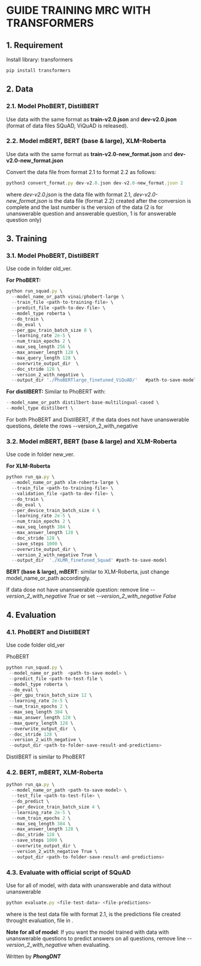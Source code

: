#  GUIDE TRAINING MRC WITH TRANSFORMERS

## 1. Requirement
Install library: transformers
```js
pip install transformers
```
## 2. Data
### 2.1. Model PhoBERT, DistilBERT
Use data with the same format as **train-v2.0.json** and **dev-v2.0.json** (format of data files SQuAD, ViQuAD is released).
### 2.2. Model mBERT, BERT (base & large), XLM-Roberta
Use data with the same format as **train-v2.0-new_format.json** and **dev-v2.0-new_format.json**

Convert the data file from format 2.1 to format 2.2 as follows:
```js
python3 convert_format.py dev-v2.0.json dev-v2.0-new_format.json 2
```
where *dev-v2.0.json* is the data file with format 2.1, *dev-v2.0-new_format.json* is the data file (format 2.2) created after the conversion is complete and the last number is the version of the data (2 is for unanswerable question and answerable question, 1 is for answerable question only)

## 3. Training
### 3.1. Model PhoBERT, DistilBERT
Use code in folder old_ver.

**For PhoBERT:**
```js
python run_squad.py \
  --model_name_or_path vinai/phobert-large \
  --train_file <path-to-training-file> \
  --predict_file <path-to-dev-file> \
  --model_type roberta \
  --do_train \
  --do_eval \
  --per_gpu_train_batch_size 8 \
  --learning_rate 2e-5 \
  --num_train_epochs 2 \
  --max_seq_length 256 \
  --max_answer_length 128 \
  --max_query_length 128 \
  --overwrite_output_dir  \
  --doc_stride 128 \
  --version_2_with_negative \
  --output_dir './PhoBERTlarge_finetuned_ViQuAD/'   #path-to-save-model
```

**For distilBERT:**
Similar to PhoBERT with:
```js
--model_name_or_path distilbert-base-multilingual-cased \
--model_type distilbert \
```

For both PhoBERT and DistilBERT, if the data does not have unanswerable questions, delete the rows --version_2_with_negative
### 3.2. Model mBERT, BERT (base & large) and XLM-Roberta
Use code in folder new_ver.

**For XLM-Roberta**

```js
python run_qa.py \
  --model_name_or_path xlm-roberta-large \
  --train_file <path-to-training-file> \
  --validation_file <path-to-dev-file> \
  --do_train \
  --do_eval \
  --per_device_train_batch_size 4 \
  --learning_rate 2e-5 \
  --num_train_epochs 2 \
  --max_seq_length 384 \
  --max_answer_length 128 \
  --doc_stride 128 \
  --save_steps 1000 \
  --overwrite_output_dir \
  --version_2_with_negative True \
  --output_dir  './XLMR_finetuned_Squad' #path-to-save-model
 ```
 
 **BERT (base & large), mBERT**: similar to XLM-Roberta, just change model_name_or_path accordingly.
 
 If data dose not have unanswerable question: remove line *--version_2_with_negative True* or set *--version_2_with_negative False* 
 
 ## 4. Evaluation
 
 ### 4.1. PhoBERT and DistilBERT
 Use code folder old_ver
 
 PhoBERT
 ```js
 python run_squad.py \
  --model_name_or_path  <path-to-save-model> \
  --predict_file <path-to-test-file \
  --model_type roberta \
  --do_eval \
  --per_gpu_train_batch_size 12 \
  --learning_rate 2e-5 \
  --num_train_epochs 2 \
  --max_seq_length 384 \
  --max_answer_length 128 \
  --max_query_length 128 \
  --overwrite_output_dir  \
  --doc_stride 128 \
  --version_2_with_negative \
  --output_dir <path-to-folder-save-result-and-predictions>
 ```

DistilBERT is similar to PhoBERT

### 4.2. BERT, mBERT, XLM-Roberta

```js
python run_qa.py \
  --model_name_or_path <path-to-save-model> \
  --test_file <path-to-test-file> \
  --do_predict \
  --per_device_train_batch_size 4 \
  --learning_rate 2e-5 \
  --num_train_epochs 2 \
  --max_seq_length 384 \
  --max_answer_length 128 \
  --doc_stride 128 \
  --save_steps 1000 \
  --overwrite_output_dir \
  --version_2_with_negative True \
  --output_dir <path-to-folder-save-result-and-predictions>
 ```
 
 ### 4.3. Evaluate with official script of SQuAD
 
Use for all of model, with data with unanswerable and data without unanswerable
```js
python evaluate.py <file-test-data> <file-predictions>
```

where <file-test-data> is the test data file with format 2.1, <file-predictions> is the predictions file created throught evaluation, file in <path-to-folder-save-result-and-predictions>.

**Note for all of model**: If you want the model trained with data with unanswerable questions to predict answers on all questions, remove line *--version_2_with_negative* when evaluating.
  
  
Written by ***PhongDNT***   
